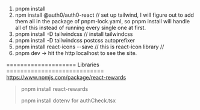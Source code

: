 1. pnpm install
2. npm install @auth0/auth0-react
// set up tailwind, I will figure out to add them all in the package of pnpm-lock.yaml, so pnpm install will handle all of this instead of running every single one at first.
3. pnpm install -D tailwindcss // install tailwindcss
4. pnpm install -D tailwindcss postcss autoprefixer
5. pnpm install react-icons --save  // this is react-icon library 
//
6. pnpm dev   -> hit the http localhost to see the site.


==================== Libraries ============================
https://www.npmjs.com/package/react-rewards
> pnpm install react-rewards
> 
> pnpm install dotenv for authCheck.tsx
